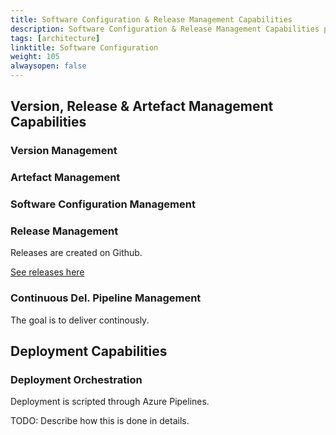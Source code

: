 ```yaml
---
title: Software Configuration & Release Management Capabilities
description: Software Configuration & Release Management Capabilities process of tracking changes and handle new releases for a application
tags: [architecture]
linktitle: Software Configuration
weight: 105
alwaysopen: false
---
```



## Version, Release & Artefact Management Capabilities

### Version Management



### Artefact Management


### Software Configuration Management

### Release Management
Releases are created on Github. 

[See releases here](https://github.com/Altinn/altinn-studio/releases)

### Continuous Del. Pipeline Management
The goal is to deliver continously. 

## Deployment Capabilities

### Deployment Orchestration
Deployment is scripted through Azure Pipelines. 

TODO: Describe how this is done in details. 



